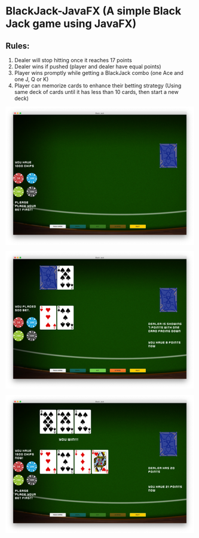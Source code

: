 # BlackJack-JavaFX (A simple Black Jack game using JavaFX)

## Rules:

1. Dealer will stop hitting once it reaches 17 points
2. Dealer wins if pushed (player and dealer have equal points)
3. Player wins promptly while getting a BlackJack combo (one Ace and one J, Q or K) 
4. Player can memorize cards to enhance their betting strategy (Using same deck of cards until it has less than 10 cards, then start a new deck)

![alt text](demo1.png "demo1")

![alt text](demo2.png "demo2")

![alt text](demo3.png "demo3")
